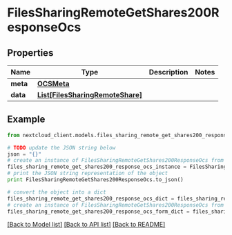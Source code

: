 # FilesSharingRemoteGetShares200ResponseOcs


## Properties
Name | Type | Description | Notes
------------ | ------------- | ------------- | -------------
**meta** | [**OCSMeta**](OCSMeta.md) |  | 
**data** | [**List[FilesSharingRemoteShare]**](FilesSharingRemoteShare.md) |  | 

## Example

```python
from nextcloud_client.models.files_sharing_remote_get_shares200_response_ocs import FilesSharingRemoteGetShares200ResponseOcs

# TODO update the JSON string below
json = "{}"
# create an instance of FilesSharingRemoteGetShares200ResponseOcs from a JSON string
files_sharing_remote_get_shares200_response_ocs_instance = FilesSharingRemoteGetShares200ResponseOcs.from_json(json)
# print the JSON string representation of the object
print FilesSharingRemoteGetShares200ResponseOcs.to_json()

# convert the object into a dict
files_sharing_remote_get_shares200_response_ocs_dict = files_sharing_remote_get_shares200_response_ocs_instance.to_dict()
# create an instance of FilesSharingRemoteGetShares200ResponseOcs from a dict
files_sharing_remote_get_shares200_response_ocs_form_dict = files_sharing_remote_get_shares200_response_ocs.from_dict(files_sharing_remote_get_shares200_response_ocs_dict)
```
[[Back to Model list]](../README.md#documentation-for-models) [[Back to API list]](../README.md#documentation-for-api-endpoints) [[Back to README]](../README.md)


